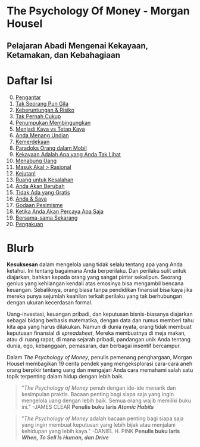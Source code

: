 # The Psychology Of Money - Morgan Housel

<h2>Pelajaran Abadi Mengenai Kekayaan, Ketamakan, dan Kebahagiaan</h2>

# Daftar Isi

0. [Pengantar]()
1. [Tak Seorang Pun Gila]()
2. [Keberuntungan & Risiko]()
3. [Tak Pernah Cukup]()
4. [Penumpukan Membingungkan]()
5. [Menjadi Kaya vs Tetap Kaya]()
6. [Anda Menang Undian]()
7. [Kemerdekaan]()
8. [Paradoks Orang dalam Mobil]()
9. [Kekayaan Adalah Apa yang Anda Tak Lihat]()
10. [Menabung Uang]()
11. [Masuk Akal > Rasional]()
12. [Kejutan!]()
13. [Ruang untuk Kesalahan]()
14. [Anda Akan Berubah]()
15. [Tidak Ada yang Gratis]()
16. [Anda & Saya]()
17. [Godaan Pesimisme]()
18. [Ketika Anda Akan Percaya Apa Saja]()
19. [Bersama-sama Sekarang]()
20. [Pengakuan]()


# Blurb

**Kesuksesan** dalam mengelola uang tidak selalu tentang apa yang Anda ketahui. Ini tentang bagaimana Anda berperilaku. Dan perilaku sulit untuk diajarkan, bahkan kepada orang yang sangat pintar sekalipun. Seorang genius yang kehilangan kendali atas emosinya bisa mengambil bencana keuangan. Sebaliknya, orang biasa tanpa pendidikan finansial bisa kaya jika mereka punya sejumlah keahlian terkait perilaku yang tak berhubungan dengan ukuran kecerdasan formal.

Uang-investasi, keuangan pribadi, dan keputusan bisnis-biasanya diajarkan sebagai bidang berbasis matematika, dengan data dan rumus memberi tahu kita apa yang harus dilakukan. Namun di dunia nyata, orang tidak membuat keputusan finansial di *spreadsheet*, Mereka membuatnya di meja makan, atau di ruang rapat, di mana sejarah pribadi, pandangan unik Anda tentang dunia, ego, kebanggaan, pemasaran, dan berbagai insentif bercampur.

Dalam *The Psychology of Money*, penulis pemenang penghargaan, Morgan Housel membagikan 19 cerita pendek yang mengeksplorasi cara-cara aneh orang berpikir tentang uang dan mengajari Anda cara memahami salah satu topik terpenting dalam hidup dengan lebih baik.

> "*The Psychology of Money* penuh dengan ide-ide menarik dan kesimpulan praktis. Bacaan penting bagi siapa saja yang ingin mengelola uang dengan lebih baik. Semua orang wajib memiliki buku ini." -JAMES CLEAR **Penulis buku laris *Atomic Habits***

> "*The Psychology of Money* adalah bacaan penting bagi siapa saja yang ingin membuat keputusan yang lebih bijak atau menjalani kehidupan yang lebih kaya." -DANIEL H. PINK **Penulis buku laris *When, To Sell Is Human, dan Drive***